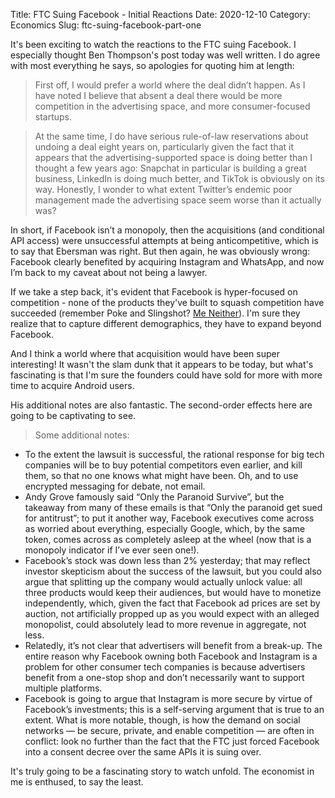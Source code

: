 Title: FTC Suing Facebook - Initial Reactions
Date: 2020-12-10
Category: Economics
Slug: ftc-suing-facebook-part-one

It's been exciting to watch the reactions to the FTC suing Facebook. I especially thought Ben Thompson's post today was well written. I do agree with most everything he says, so apologies for quoting him at length:

> First off, I would prefer a world where the deal didn’t happen. As I have noted I believe that absent a deal there would be more competition in the advertising space, and more consumer-focused startups.

> At the same time, I do have serious rule-of-law reservations about undoing a deal eight years on, particularly given the fact that it appears that the advertising-supported space is doing better than I thought a few years ago: Snapchat in particular is building a great business, LinkedIn is doing much better, and TikTok is obviously on its way. Honestly, I wonder to what extent Twitter’s endemic poor management made the advertising space seem worse than it actually was?

In short, if Facebook isn’t a monopoly, then the acquisitions (and conditional API access) were unsuccessful attempts at being anticompetitive, which is to say that Ebersman was right. But then again, he was obviously wrong: Facebook clearly benefited by acquiring Instagram and WhatsApp, and now I’m back to my caveat about not being a lawyer.

If we take a step back, it's evident that Facebook is hyper-focused on competition - none of the products they've built to squash competition have succeeded (remember Poke and Slingshot? [Me Neither](https://www.cnbc.com/2020/02/14/facebooks-poor-track-record-on-standalone-copycat-apps.html)). I'm sure they realize that to capture different demographics, they have to expand beyond Facebook.

And I think a world where that acquisition would have been super interesting! It wasn't the slam dunk that it appears to be today, but what's fascinating is that I'm sure the founders could have sold for more with more time to acquire Android users.

His additional notes are also fantastic. The second-order effects here are going to be captivating to see.

> Some additional notes:
- To the extent the lawsuit is successful, the rational response for big tech companies will be to buy potential competitors even earlier, and kill them, so that no one knows what might have been. Oh, and to use encrypted messaging for debate, not email.
- Andy Grove famously said “Only the Paranoid Survive”, but the takeaway from many of these emails is that “Only the paranoid get sued for antitrust”; to put it another way, Facebook executives come across as worried about everything, especially Google, which, by the same token, comes across as completely asleep at the wheel (now that is a monopoly indicator if I’ve ever seen one!).
- Facebook’s stock was down less than 2% yesterday; that may reflect investor skepticism about the success of the lawsuit, but you could also argue that splitting up the company would actually unlock value: all three products would keep their audiences, but would have to monetize independently, which, given the fact that Facebook ad prices are set by auction, not artificially propped up as you would expect with an alleged monopolist, could absolutely lead to more revenue in aggregate, not less.
- Relatedly, it’s not clear that advertisers will benefit from a break-up. The entire reason why Facebook owning both Facebook and Instagram is a problem for other consumer tech companies is because advertisers benefit from a one-stop shop and don’t necessarily want to support multiple platforms.
- Facebook is going to argue that Instagram is more secure by virtue of Facebook’s investments; this is a self-serving argument that is true to an extent. What is more notable, though, is how the demand on social networks — be secure, private, and enable competition — are often in conflict: look no further than the fact that the FTC just forced Facebook into a consent decree over the same APIs it is suing over.

It's truly going to be a fascinating story to watch unfold. The economist in me is enthused, to say the least.